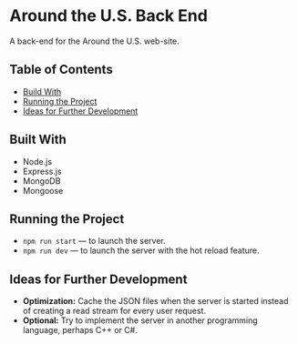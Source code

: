 # Around the U.S. Back End
A back-end for the Around the U.S. web-site.

## Table of Contents
- [Build With](#built-with)
- [Running the Project](#running-the-project)
- [Ideas for Further Development](#ideas-for-further-development)

## Built With
- Node.js
- Express.js
- MongoDB
- Mongoose

## Running the Project
- `npm run start` — to launch the server.
- `npm run dev` — to launch the server with the hot reload feature.

## Ideas for Further Development
- <b>Optimization:</b> Cache the JSON files when the server is started instead of creating a read stream for every user request.
- <b>Optional:</b> Try to implement the server in another programming language, perhaps C++ or C#.
